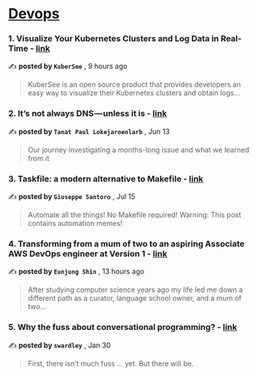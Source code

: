 
<h1><a href=https://medium.com/tag/devops/recommended target="_blank" rel="noopener noreferrer">Devops</a></h1>
<h3>1. Visualize Your Kubernetes Clusters and Log Data in Real-Time - <a href=https://medium.com/@kubersee?source=tag_recommended_feed---------0-84----------devops----------5ea130b8_2a9f_4955_9b8d_0607313023fd------- target="_blank" rel="noopener noreferrer">link</a></h3>

✍️ **posted by `KuberSee`** <date> , 9 hours ago</date>

<blockquote>KuberSee is an open source product that provides developers an easy way to visualize their Kubernetes clusters and obtain logs…</blockquote>

<h3>2. It’s not always DNS — unless it is - <a href=https://medium.com/@tanatloke?source=tag_recommended_feed---------1-107----------devops----------5ea130b8_2a9f_4955_9b8d_0607313023fd------- target="_blank" rel="noopener noreferrer">link</a></h3>

✍️ **posted by `Tanat Paul Lokejaroenlarb`** <date> , Jun 13</date>

<blockquote>Our journey investigating a months-long issue and what we learned from it</blockquote>

<h3>3. Taskfile: a modern alternative to Makefile - <a href=https://medium.com/@giuseppe.santoro?source=tag_recommended_feed---------2-85----------devops----------5ea130b8_2a9f_4955_9b8d_0607313023fd------- target="_blank" rel="noopener noreferrer">link</a></h3>

✍️ **posted by `Giuseppe Santoro`** <date> , Jul 15</date>

<blockquote>Automate all the things! No Makefile required! Warning: This post contains automation memes!</blockquote>

<h3>4. Transforming from a mum of two to an aspiring Associate AWS DevOps engineer at Version 1 - <a href=https://medium.com/@eunjung.shin?source=tag_recommended_feed---------3-84----------devops----------5ea130b8_2a9f_4955_9b8d_0607313023fd------- target="_blank" rel="noopener noreferrer">link</a></h3>

✍️ **posted by `Eunjung Shin`** <date> , 13 hours ago</date>

<blockquote>After studying computer science years ago my life led me down a different path as a curator, language school owner, and a mum of two…</blockquote>

<h3>5. Why the fuss about conversational programming? - <a href=https://medium.com/@swardley?source=tag_recommended_feed---------4-107----------devops----------5ea130b8_2a9f_4955_9b8d_0607313023fd------- target="_blank" rel="noopener noreferrer">link</a></h3>

✍️ **posted by `swardley`** <date> , Jan 30</date>

<blockquote>First, there isn’t much fuss … yet. But there will be.</blockquote>

